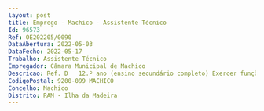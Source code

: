 ```yaml
--- 
layout: post
title: Emprego - Machico - Assistente Técnico
Id: 96573
Ref: OE202205/0090
DataAbertura: 2022-05-03
DataFecho: 2022-05-17
Trabalho: Assistente Técnico
Empregador: Câmara Municipal de Machico
Descricao: Ref. D   12.º ano (ensino secundário completo) Exercer funções de natureza executiva, de aplicação de métodos e processos, com base em diretivas definidas e instruções gerais, de grau médio de complexidade na área dos recursos humanos, nomeadamente, controlar a organização, informação e atualização dos processos referentes aos abonos, subsídios familiares e parentalidade  acompanhar o serviço de inscrição, controlo e cancelamento da inscrição dos beneficiários da Assistência na Doença aos Servidores do Estado (ADSE), bem como das despesas de saúde comparticipadas pela ADSE  acompanhar o controlo da assiduidade dos trabalhadores.
CodigoPostal: 9200-099 MACHICO
Concelho: Machico
Distrito: RAM - Ilha da Madeira
--- 
```

